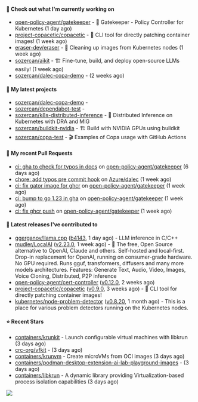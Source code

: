 #### 👷 Check out what I'm currently working on

- [open-policy-agent/gatekeeper](https://github.com/open-policy-agent/gatekeeper) - 🐊 Gatekeeper - Policy Controller for Kubernetes (1 day ago)
- [project-copacetic/copacetic](https://github.com/project-copacetic/copacetic) - 🧵 CLI tool for directly patching container images! (1 week ago)
- [eraser-dev/eraser](https://github.com/eraser-dev/eraser) - 🧹 Cleaning up images from Kubernetes nodes (1 week ago)
- [sozercan/aikit](https://github.com/sozercan/aikit) - 🏗️ Fine-tune, build, and deploy open-source LLMs easily! (1 week ago)
- [sozercan/dalec-copa-demo](https://github.com/sozercan/dalec-copa-demo) -  (2 weeks ago)

#### 🌱 My latest projects

- [sozercan/dalec-copa-demo](https://github.com/sozercan/dalec-copa-demo) - 
- [sozercan/dependabot-test](https://github.com/sozercan/dependabot-test) - 
- [sozercan/k8s-distributed-inference](https://github.com/sozercan/k8s-distributed-inference) - 🦄 Distributed Inference on Kubernetes with DRA and MIG
- [sozercan/buildkit-nvidia](https://github.com/sozercan/buildkit-nvidia) - 🏗️ Build with NVIDIA GPUs using buildkit
- [sozercan/copa-test](https://github.com/sozercan/copa-test) - 🎬 Examples of Copa usage with GitHub Actions

#### 🔨 My recent Pull Requests

- [ci: gha to check for typos in docs](https://github.com/open-policy-agent/gatekeeper/pull/3703) on [open-policy-agent/gatekeeper](https://github.com/open-policy-agent/gatekeeper) (6 days ago)
- [chore: add typos pre commit hook](https://github.com/Azure/dalec/pull/435) on [Azure/dalec](https://github.com/Azure/dalec) (1 week ago)
- [ci: fix gator image for ghcr](https://github.com/open-policy-agent/gatekeeper/pull/3700) on [open-policy-agent/gatekeeper](https://github.com/open-policy-agent/gatekeeper) (1 week ago)
- [ci: bump to go 1.23 in gha](https://github.com/open-policy-agent/gatekeeper/pull/3699) on [open-policy-agent/gatekeeper](https://github.com/open-policy-agent/gatekeeper) (1 week ago)
- [ci: fix ghcr push](https://github.com/open-policy-agent/gatekeeper/pull/3698) on [open-policy-agent/gatekeeper](https://github.com/open-policy-agent/gatekeeper) (1 week ago)

#### 🚀 Latest releases I've contributed to

- [ggerganov/llama.cpp](https://github.com/ggerganov/llama.cpp) ([b4143](https://github.com/ggerganov/llama.cpp/releases/tag/b4143), 1 day ago) - LLM inference in C/C&#43;&#43;
- [mudler/LocalAI](https://github.com/mudler/LocalAI) ([v2.23.0](https://github.com/mudler/LocalAI/releases/tag/v2.23.0), 1 week ago) - :robot: The free, Open Source alternative to OpenAI, Claude and others. Self-hosted and local-first. Drop-in replacement for OpenAI,  running on consumer-grade hardware. No GPU required. Runs gguf, transformers, diffusers and many more models architectures. Features: Generate Text, Audio, Video, Images, Voice Cloning, Distributed, P2P inference
- [open-policy-agent/cert-controller](https://github.com/open-policy-agent/cert-controller) ([v0.12.0](https://github.com/open-policy-agent/cert-controller/releases/tag/v0.12.0), 2 weeks ago)
- [project-copacetic/copacetic](https://github.com/project-copacetic/copacetic) ([v0.9.0](https://github.com/project-copacetic/copacetic/releases/tag/v0.9.0), 3 weeks ago) - 🧵 CLI tool for directly patching container images!
- [kubernetes/node-problem-detector](https://github.com/kubernetes/node-problem-detector) ([v0.8.20](https://github.com/kubernetes/node-problem-detector/releases/tag/v0.8.20), 1 month ago) - This is a place for various problem detectors running on the Kubernetes nodes.

#### ⭐ Recent Stars

- [containers/krunkit](https://github.com/containers/krunkit) - Launch configurable virtual machines with libkrun (3 days ago)
- [crc-org/vfkit](https://github.com/crc-org/vfkit) -  (3 days ago)
- [containers/krunvm](https://github.com/containers/krunvm) - Create microVMs from OCI images (3 days ago)
- [containers/podman-desktop-extension-ai-lab-playground-images](https://github.com/containers/podman-desktop-extension-ai-lab-playground-images) -  (3 days ago)
- [containers/libkrun](https://github.com/containers/libkrun) - A dynamic library providing Virtualization-based process isolation capabilities (3 days ago)

![](https://github-readme-stats.vercel.app/api?username=sozercan&theme=vision-friendly-dark&hide_border=false&include_all_commits=true&count_private=true)
